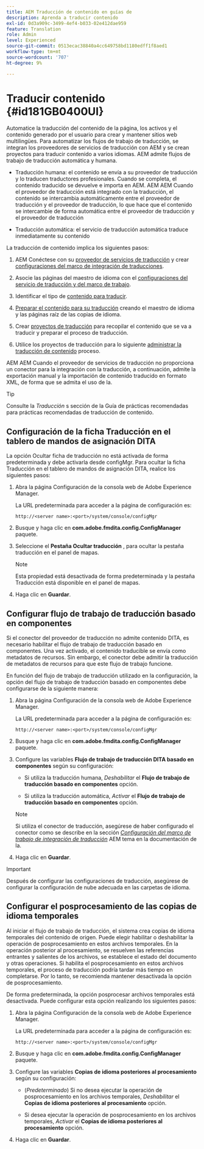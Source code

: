 ```yaml
---
title: AEM Traducción de contenido en guías de
description: Aprenda a traducir contenido
exl-id: 0d3a909c-3499-4ef4-b033-02e412dae959
feature: Translation
role: Admin
level: Experienced
source-git-commit: 0513ecac38840a4cc649758bd1180edff1f8aed1
workflow-type: tm+mt
source-wordcount: '707'
ht-degree: 9%

---
```


# Traducir contenido {#id181GB0400UI}

Automatice la traducción del contenido de la página, los activos y el contenido generado por el usuario para crear y mantener sitios web multilingües. Para automatizar los flujos de trabajo de traducción, se integran los proveedores de servicios de traducción con AEM y se crean proyectos para traducir contenido a varios idiomas. AEM admite flujos de trabajo de traducción automática y humana.

- Traducción humana: el contenido se envía a su proveedor de traducción y lo traducen traductores profesionales. Cuando se completa, el contenido traducido se devuelve e importa en AEM. AEM AEM Cuando el proveedor de traducción está integrado con la traducción, el contenido se intercambia automáticamente entre el proveedor de traducción y el proveedor de traducción, lo que hace que el contenido se intercambie de forma automática entre el proveedor de traducción y el proveedor de traducción

- Traducción automática: el servicio de traducción automática traduce inmediatamente su contenido


La traducción de contenido implica los siguientes pasos:

1. AEM Conéctese con su [proveedor de servicios de traducción](https://helpx.adobe.com/experience-manager/6-5/sites/administering/using/tc-tic.html#ConnectingtoaTranslationServiceProvider) y crear [configuraciones del marco de integración de traducciones](https://helpx.adobe.com/experience-manager/6-5/sites/administering/using/tc-tic.html#CreatingaTranslationIntegrationConfiguration).

1. Asocie las páginas del maestro de idioma con el [configuraciones del servicio de traducción y del marco de trabajo](https://helpx.adobe.com/experience-manager/6-5/sites/administering/using/tc-tic.html#ConfiguringPagesforTranslation).

1. Identificar el tipo de [contenido para traducir](https://helpx.adobe.com/experience-manager/6-5/sites/administering/using/tc-rules.html).

1. [Preparar el contenido para su traducción](https://helpx.adobe.com/experience-manager/6-5/sites/administering/using/tc-prep.html) creando el maestro de idioma y las páginas raíz de las copias de idioma.

1. Crear [proyectos de traducción](https://helpx.adobe.com/experience-manager/6-5/sites/administering/using/tc-manage.html) para recopilar el contenido que se va a traducir y preparar el proceso de traducción.

1. Utilice los proyectos de traducción para lo siguiente [administrar la traducción de contenido](https://helpx.adobe.com/experience-manager/6-5/sites/administering/using/tc-manage.html) proceso.


AEM AEM Cuando el proveedor de servicios de traducción no proporciona un conector para la integración con la traducción, a continuación, admite la exportación manual y la importación de contenido traducido en formato XML, de forma que se admita el uso de la.

>[!TIP]
>
> Consulte la *Traducción* s sección de la Guía de prácticas recomendadas para prácticas recomendadas de traducción de contenido.

## Configuración de la ficha Traducción en el tablero de mandos de asignación DITA

La opción Ocultar ficha de traducción no está activada de forma predeterminada y debe activarla desde configMgr. Para ocultar la ficha Traducción en el tablero de mandos de asignación DITA, realice los siguientes pasos:

1. Abra la página Configuración de la consola web de Adobe Experience Manager.

   La URL predeterminada para acceder a la página de configuración es:

   ```http
   http://<server name>:<port>/system/console/configMgr
   ```

1. Busque y haga clic en **com.adobe.fmdita.config.ConfigManager** paquete.

1. Seleccione el **Pestaña Ocultar traducción** , para ocultar la pestaña traducción en el panel de mapas.

   >[!NOTE]
   >
   > Esta propiedad está desactivada de forma predeterminada y la pestaña Traducción está disponible en el panel de mapas.

1. Haga clic en **Guardar**.

## Configurar flujo de trabajo de traducción basado en componentes

Si el conector del proveedor de traducción no admite contenido DITA, es necesario habilitar el flujo de trabajo de traducción basado en componentes. Una vez activado, el contenido traducible se envía como metadatos de recursos. Sin embargo, el conector debe admitir la traducción de metadatos de recursos para que este flujo de trabajo funcione.

En función del flujo de trabajo de traducción utilizado en la configuración, la opción del flujo de trabajo de traducción basado en componentes debe configurarse de la siguiente manera:

1. Abra la página Configuración de la consola web de Adobe Experience Manager.

   La URL predeterminada para acceder a la página de configuración es:

   ```http
   http://<server name>:<port>/system/console/configMgr
   ```

1. Busque y haga clic en **com.adobe.fmdita.config.ConfigManager** paquete.

1. Configure las variables **Flujo de trabajo de traducción DITA basado en componentes** según su configuración:

   - Si utiliza la traducción humana, *Deshabilitar* el **Flujo de trabajo de traducción basado en componentes** opción.

   - Si utiliza la traducción automática, *Activar* el **Flujo de trabajo de traducción basado en componentes** opción.

   >[!NOTE]
   >
   > Si utiliza el conector de traducción, asegúrese de haber configurado el conector como se describe en la sección *[Configuración del marco de trabajo de integración de traducción](https://helpx.adobe.com/experience-manager/6-5/sites/administering/using/tc-tic.html)* AEM tema en la documentación de la.

1. Haga clic en **Guardar**.


>[!IMPORTANT]
>
> Después de configurar las configuraciones de traducción, asegúrese de configurar la configuración de nube adecuada en las carpetas de idioma.

## Configurar el posprocesamiento de las copias de idioma temporales

Al iniciar el flujo de trabajo de traducción, el sistema crea copias de idioma temporales del contenido de origen. Puede elegir habilitar o deshabilitar la operación de posprocesamiento en estos archivos temporales. En la operación posterior al procesamiento, se resuelven las referencias entrantes y salientes de los archivos, se establece el estado del documento y otras operaciones. Si habilita el posprocesamiento en estos archivos temporales, el proceso de traducción podría tardar más tiempo en completarse. Por lo tanto, se recomienda mantener desactivada la opción de posprocesamiento.

De forma predeterminada, la opción posprocesar archivos temporales está desactivada. Puede configurar esta opción realizando los siguientes pasos:

1. Abra la página Configuración de la consola web de Adobe Experience Manager.

   La URL predeterminada para acceder a la página de configuración es:

   ```http
   http://<server name>:<port>/system/console/configMgr
   ```

1. Busque y haga clic en **com.adobe.fmdita.config.ConfigManager** paquete.

1. Configure las variables **Copias de idioma posteriores al procesamiento** según su configuración:

   - \(*Predeterminado*\) Si no desea ejecutar la operación de posprocesamiento en los archivos temporales, *Deshabilitar* el **Copias de idioma posteriores al procesamiento** opción.

   - Si desea ejecutar la operación de posprocesamiento en los archivos temporales, *Activar* el **Copias de idioma posteriores al procesamiento** opción.

1. Haga clic en **Guardar**.
